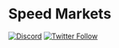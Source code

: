 # Speed Markets

[![Discord](https://img.shields.io/discord/906484044915687464.svg?color=768AD4&label=discord&logo=https%3A%2F%2Fdiscordapp.com%2Fassets%2F8c9701b98ad4372b58f13fd9f65f966e.svg)](http://discord.gg/overtime-io)
[![Twitter Follow](https://img.shields.io/twitter/follow/Overtime.svg?label=Overtime&style=social)](https://x.com/overtime_io)
